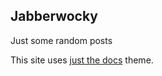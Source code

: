 ## Jabberwocky

Just some random posts

This site uses [just the docs](https://github.com/pmarsceill/just-the-docs) theme.
